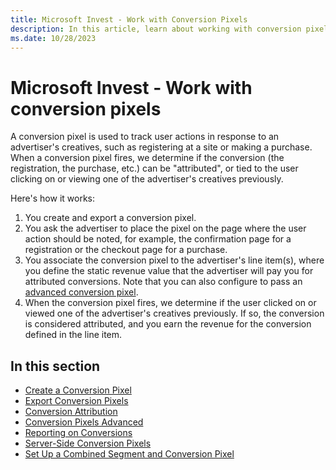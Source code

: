 ```yaml
---
title: Microsoft Invest - Work with Conversion Pixels
description: In this article, learn about working with conversion pixels that are used to track user actions in response to an advertiser's creatives, such as registering at a site or making a purchase. 
ms.date: 10/28/2023
---
```


# Microsoft Invest - Work with conversion pixels

A conversion pixel is used to track user actions in response to an advertiser's creatives, such as registering at a site or making a
purchase. When a conversion pixel fires, we determine if the conversion (the registration, the purchase, etc.) can be "attributed", or tied to the user clicking on or viewing one of the advertiser's creatives previously.

Here's how it works:

1. You create and export a conversion pixel.
1. You ask the advertiser to place the pixel on the page where the user action should be noted, for example, the confirmation page for a registration or the checkout page for a purchase.
1. You associate the conversion pixel to the advertiser's line item(s), where you define the static revenue value that the advertiser will
pay you for attributed conversions. Note that you can also configure to pass an [advanced conversion pixel](conversion-pixels-advanced.md).
1. When the conversion pixel fires, we determine if the user clicked on or viewed one of the advertiser's creatives previously. If so, the
conversion is considered attributed, and you earn the revenue for the conversion defined in the line item.

## In this section

- [Create a Conversion Pixel](create-a-conversion-pixel.md)
- [Export Conversion Pixels](export-conversion-pixels.md)
- [Conversion Attribution](conversion-attribution.md)
- [Conversion Pixels Advanced](conversion-pixels-advanced.md)
- [Reporting on Conversions](reporting-on-conversions.md)
- [Server-Side Conversion Pixels](server-side-conversion-pixels.md)
- [Set Up a Combined Segment and Conversion Pixel](set-up-a-combined-segment-and-conversion-pixel.md)

